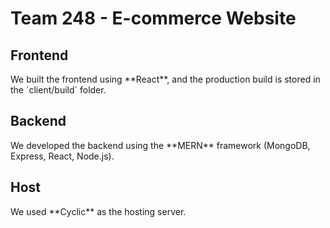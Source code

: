 # Team 248 - E-commerce Website

<h2>Frontend</h2>  
We built the frontend using **React**, and the production build is stored in the `client/build` folder.

<h2>Backend</h2>  
We developed the backend using the **MERN** framework (MongoDB, Express, React, Node.js).

<h2>Host</h2>  
We used **Cyclic** as the hosting server.
